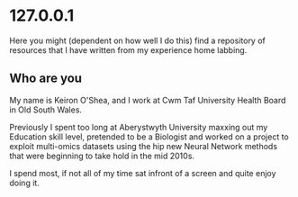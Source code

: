 # 127.0.0.1

Here you might (dependent on how well I do this) find a repository of resources that I have written from my experience home labbing.


## Who are you

My name is Keiron O'Shea, and I work at Cwm Taf University Health Board in Old South Wales.

Previously I spent too long at Aberystwyth University maxxing out my Education skill level, pretended to be a Biologist and worked on a project to exploit multi-omics datasets using the hip new Neural Network methods that were beginning to take hold in the mid 2010s.

I spend most, if not all of my time sat infront of a screen and quite enjoy doing it.


